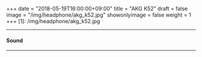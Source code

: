 +++
date = "2018-05-19T16:00:00+09:00"
title = "AKG K52"
draft = false
image = "/img/headphone/akg_k52.jpg"
showonlyimage = false
weight = 1
+++
[1]: /img/headphone/akg_k52.jpg

<!--more-->

<div id="images">
  <carousel v-bind:items="items" ></carousel>
</div>

<div id="page-links">
  <page-link v-bind:link="link" ></page-link>
</div>

---

#### Sound 

<div id="audio-tracks">
<audio-track
  v-for="track in tracks"
  v-bind:track="track"
></audio-track>
</div>

---

<div id="spec">
<product-specification v-bind:spec="spec" ></product-specification>
</div>

<script src="/js/headphone/carousel.js"></script>
<script src="/js/headphone/page-links.js"></script>
<script src="/js/headphone/spec.js"></script>
<script src="/js/headphone/audio-track.js"></script>

<script>
new Vue({
  el: '#images',
  data: {
    items: [
      { src: '/serendipity-phone/img/headphone/akg_k52.jpg' },
      { src: '/serendipity-phone/img/headphone/akg_k52_2.jpg' },
      { src: '/serendipity-phone/img/headphone/akg_k52_3.jpg' },
      { src: '/serendipity-phone/img/headphone/akg_k52_4.jpg' }
    ]
  }
})

new Vue({ 
  el: '#spec',
  data: {
    spec: 
      {
        system: "Dynamic",
        design: "Closed-Back",
        weight: "200",
        impedance: "32Ω",
        plug: "stereo mini (3.5mm)"
      }
  }
});

new Vue({
  el: '#page-links',
  data: {
    link:
      {
        official:"http://akg.harman-japan.co.jp/product.php?id=k52",
        amazon:"https://www.amazon.co.jp/AKG-K52/dp/B06XT8DLZV",
        eIyahon:"http://www.e-earphone.jp/akg/k52"
      }
  }
});

new Vue({
  el: '#audio-tracks',
  data: {
    tracks: [
      {
        viewingTrack: "https://w.soundcloud.com/player/?url=https%3A//api.soundcloud.com/tracks/"+ "463726323"
      },
    ]
  }
});

</script>
